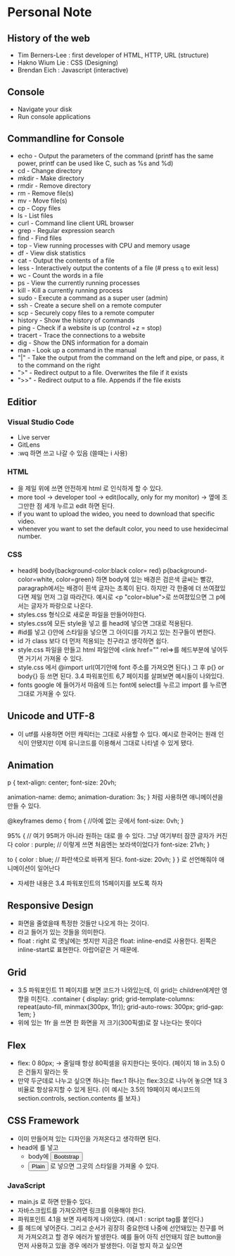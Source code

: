# Personal Note
## History of the web
 - Tim Berners-Lee : first developer of HTML, HTTP, URL (structure)
 - Hakno Wium Lie : CSS (Designing)
 - Brendan Eich : Javascript (interactive)
   
## Console
- Navigate your disk
- Run console applications
  
## Commandline for Console

- echo - Output the parameters of the command (printf has the same power, printf can be used like C, such as %s and %d)
- cd - Change directory
- mkdir - Make directory
- rmdir - Remove directory
- rm - Remove file(s)
- mv - Move file(s)
- cp - Copy files
- ls - List files
- curl - Command line client URL browser
- grep - Regular expression search
- find - Find files
- top - View running processes with CPU and memory usage
- df - View disk statistics
- cat - Output the contents of a file
- less - Interactively output the contents of a file (# press `q` to exit less)
- wc - Count the words in a file
- ps - View the currently running processes
- kill - Kill a currently running process
- sudo - Execute a command as a super user (admin)
- ssh - Create a secure shell on a remote computer
- scp - Securely copy files to a remote computer
- history - Show the history of commands
- ping - Check if a website is up (control +z = stop)
- tracert - Trace the connections to a website
- dig - Show the DNS information for a domain
- man - Look up a command in the manual
- "|" - Take the output from the command on the left and pipe, or pass, it to the command on the right
- ">" - Redirect output to a file. Overwrites the file if it exists
- ">>" - Redirect output to a file. Appends if the file exists


## Editior
### Visual Studio Code
- Live server
- GitLens
-  :wq 하면 쓰고 나갈 수 있음 (쓸때는 i 사용)

### HTML
- <!DOCTYPE= HTML> 을 제일 위에 쓰면 안전하게 html 로 인식하게 할 수 있다.
- more tool -> developer tool -> edit(locally, only for my monitor) -> 옆에 조그만한 점 세개 누르고 edit 하면 된다.
- if you want to upload the wideo, you need to download that specific video.
- whenever you want to set the default color, you need to use hexidecimal number.

### CSS
- head에 body{background-color:black color= red} p{background-color=white, color=green} 하면 body에 있는 배경은 검은색 글씨는 빨강, paragraph에서는 배경이 흰색 글자는 초록이 된다. 하지만 각 한줄에 더 쓰여졌있다면 제일 먼저 그걸 따라간다. 예시로 <p "color=blue">로 쓰여졌있으면 그 p에서는 글자가 파랑으로 나온다.
- styles.css 형식으로 새로운 파일을 만들어야한다.
- styles.css에 모든 style을 넣고 <link rel="stylesheet" href="styles.css" />를 head에 넣으면 그대로 적용된다.
-  #id를 넣고 {}안에 스타일을 넣으면 그 아이디를 가지고 있는 친구들이 변한다.
-  id 가 class 보다 더 먼저 적용되는 친구라고 생각하면 쉽다.
- style.css 파일을 만들고 html 파일안에 <link href="" rel=>를 헤드부분에 넣어두면 거기서 가져올 수 있다.
- style.css 에서 @import url(여기안에 font 주소를 가져오면 된다.) 그 후 p{} or body{} 등 쓰면 된다. 3.4 파워포인트 6,7 페이지를 살펴보면 예시들이 나와있다.
- fonts google 에 들어가서 마음에 드는 font에 select를 누르고 import 를 누르면 그대로 가져올 수 있다.

## Unicode and UTF-8
- 이 utf를 사용하면 어떤 캐릭터는 그대로 사용할 수 있다. 예시로 한국어는 원래 인식이 안됐지만 이제 유니코드를 이용해서 그대로 나타낼 수 있게 됐다.

## Animation
p {
 text-align: center;
 font-size: 20vh;

 animation-name: demo;
 animation-duration: 3s;
} 처럼 사용하면 애니메이션을 만들 수 있다.

@keyframes demo {
 from { //아예 없는 곳에서
   font-size: 0vh;
 }

 95% { // 여기 95퍼가 아니라 원하는 대로 쓸 수 있다. 그냥 여기부터 잠깐 글자가 커진다
    color : purple; // 이렇게 쓰면 처음엔는 보라색이었다가
    font-size: 21vh;
 }

 to {
    color : blue; // 파란색으로 바뀌게 된다.
    font-size: 20vh;
 }
} 로 선언해줘야 애니메이션이 일어난다
- 자세한 내용은 3.4 파워포인트의 15페이지를 보도록 하자

## Responsive Design
- 화면을 줄였을때 특정한 것들만 나오게 하는 것이다.
- <meta> 라고 들어가 있는 것들을 의미한다.
- float : right 로 옛날에는 썻지만 지금은 float: inline-end로 사용한다. 왼쪽은 inline-start로 표현한다. 아랍어같은 거 때문에.

## Grid
- 3.5 파워포인트 11 페이지를 보면 코드가 나와있는데, 이 grid는 children에게만 영향을 미친다.
.container {
  display: grid;
  grid-template-columns:
    repeat(auto-fill, minmax(300px, 1fr));
  grid-auto-rows: 300px;
  grid-gap: 1em;
}
- 위에 있는 1fr 을 쓰면 한 화면을 저 크기(300픽셀)로 잘 나눈다는 뜻이다

## Flex
- flex: 0 80px; -> 줄일때 항상 80픽셀을 유지한다는 뜻이다. (페이지 18 in 3.5) 0은 건들지 말라는 뜻
- 만약 두군데로 나누고 싶으면 하나는 flex:1 하나는 flex:3으로 나누어 놓으면 1대 3 비율로 항상유지할 수 있게 된다. (이 예시는 3.5의 19페이지 예시코드의 section.controls, section.contents 를 보자.)

## CSS Framework
- 이미 만들어져 있는 디자인을 가져온다고 생각하면 된다.
- head에 <link
    rel="stylesheet"
    href="https://cdn.jsdelivr.net/npm/bootstrap@5.2.3/dist/css/bootstrap.min.css"
  />를 넣고
  - body에 <button type="button" class="btn btn-primary">Bootstrap</button>
  - <button type="button">Plain</button> 로 넣으면 그곳의 스타일을 가져올 수 있다.

### JavaScript
- main.js 로 하면 만들수 있다.
- 자바스크립트를 가져오려면 링크를 이용해야 한다.
- 파워포인트 4.1을 보면 자세하게 나와있다. (예시1 : script tag를 붙인다.)
- <script src="index.js"></script> 를 헤드에 넣어준다. 그리고 순서가 굉장히 중요한데 나중에 선언돼있는 친구를 머저 가져오려고 할 경우 에러가 발생한다. 예를 들어 아직 선언돼지 않은 button을 먼저 사용하고 있을 경우 에러가 발생한다. 이걸 방지 하고 싶으면 <script defer>을 사용하면 된다.
- let y = 1; 같이 let을 사용해라. 이유는 나중에 업데이트 한다.
- 서로 주소를 비교하기 때문에 array 안에 같은 내용이여도, false가 나온다.
- falsy = (false,0,-0,'', NaN, null, undefined)
- truthy = !falsy
- c언어와 같은 while, for, switch case,
- 예시 페이지에서 start(contents) contents는 찾고 싶은 걸 넣으면 된다. 그러면 그 자리로 가서 실행하기 시작한다.
- No return 이면 undefined 로 출력된다. 
- f = function(a,b,c='rat'){return[a,b,c]}
- console.log(f(1)) == 1,undefined, 'rat' 으로 나오게 된다.

## ArrowFunction
- const arrow() = () => 1; 언제든 1이 나오게 하는 함수이다.
- const arrowWithBlock = (a) => {a;} -> undefined 로 나오게 된다.
- const arrowWithReturn = (a) => {return a;}
- console.log(arrow(), arrowWithBlock(2), arrowWithReturn(3)) -> 1, undefined, 3
- you cannot name the arrowfunction, arrow is just the name of ()

## Strings
- casefold : string.toUPppercase(), string.toLowercas()
- split : string.split(' ')
- endswith : string.endsWith('') , or startsWith('')
- replace : string.replace('Dogs', 'Puppies')
- slice : string.slice(3, 7) 4번째 알파벳부터 6번째 알파벳까지
- Regex : const objRegex = new Regex('cat.?', 'i') // cat, cats, catz
- const literalRegex = /cat.?/i  console.log(text.match(literalRegex)) == find all things that contain cat.

## Array
- add: push, subtract: pop, numbers.pop() = last element, and that will be deleted from the array
- slice : numbers.slice, length : numbers.length
- for (let entry of numbers) = for loop

## ArrayOperation
- numbers = [1,2,3,4,5,6,7,8,9]
- map : numbers.map((n) => n * 100) [100, 200, 300, 400 ..., 900]
- reduce : numbers.reduce((a,c) => a+c) 45 (a:원래있던 것 c:새롭게 들어온 것) , 만약 a에 다른 것 넣지 않으면 a는 제일 처음의 요소로 저장되고 c는 그 다음의 것으로 저장된다. 시작점을 정하고 싶으면 a+c, start로 뒤에 넣어주면 된다.
- forEach : numbers.forEach((n) => console.log(n%2)) no output, sideffect
- filter : numbers.filter((n) => n%2) build new array [1,3,5,7,9]
- some : numbers.some((n) => n > 5) 이 하나라도 이 조건에 맞으면 true를 반환한다.

## Exceptions
try {
  // normal execution code
} catch (err) {
  // exception handling code
} finally {
  // always called code
}

## SpecialOperators
- let x = null || 5; -> true
- console.log('logical or: ', x); 5가 나온다
- x = x || 10;
- console.log('logical or: ', x); 5가 나온다
- console.log(0?? 'coalescing') ?? = null 인지를 판단하고 아니라면 0을 표현해준다.
- shortcut, let z, z??(z=x); console.log('short circuit: ', z);
- y??=30 뜻은 y가 null 이 아니면 y에 30을 넣으라는 소리이다.

## Object
- Dictionary of JS

## Spread
- let input = [1,2,3];
- input = [...input,4,5,6] -> [1,2,3,4,5,6]
- you can use this with object too
- const sumAndMutiply(multiplier, ...number) 이라고 하면 제일 처음 숫자를 제외하곤 나머지는 다 뒤에 저장된다.

## Document Object Model
- html + css to my data structure
- 직접적으로 코드를 바꾸는게 아니라 그 코드가 있는 위치에 새로운 정보를 넣어주어서 거기서만 내용이게 바뀌게 한다.
- const el = document.querySelector('#t');
- el.innerHTML = '<div class="injected"><b>Hello</b>!</div>';
- 이런 코드가 있으면 t 아이디를 가지고 있는 친구들을 찾아서 dom에서만 hello 로 나오게 한다.
- 그런데 위에 애는 너무 위험하니까 4.4 에 10 번째 페이지에 있는 코드를 사용하자

## Promises
- Eveything must be asynchronous
- call stack: 밑에 친구는 돌아가고 있는 와중에 이 친구는 혼자 독립적으로 돌아간다.
- web API : 이미 돌아가고 있는 함수가 답을 낼때까지 여기서 놀다가 다 되면 위로 보낸다
- pending, fulfilled, rejected
- 근복적으로 이 promise는 결과와 조건을 정해놓고 그것이 맞는 결과를 가져오게 한다.
- 예시는 4.5 파워포인트를 보면된다.(p18, 19)

## Fetch

- const r = await fetch('https://api.quotable.io/random')
- const j = await r.json()
- console.log(j.content)
- 위에 이런 식으로 사용한다.
- fetch returns promises when the promises are accomplished and make it work.
- 아마 이걸로 3rd party를 가져오는 것 같다.


## Debugging
- chrome : frontend, node.js: backend
- frontend에 있는 코드를 고치면 그냥 새로고침하면 적용되지만, backend에 있는건 아예 껏다켜야한다.
- debugging할떄 backend에 있는 친구는 그냥 vs code에 있는 디버깅을 사용하도록 하자.
- backend code 는 frontend에 나타나지 않는 걸 알아야 한다.

## Daemons
- keeps your node service running
- 현재는 내가 할 필요는 없다. 왜냐하면 deployService를 사용하면 되니까.

## Web services
**How to upload file on your website(using server)**
- mkdir file && cd file
- npm init -y
- npm install express
- npm install multer
- code .
- put html, frontend.js
- start working on backend part
- copy and paste in 5.6.1 page 6 and 9

**Using MangoDB**
- Network Access : anyone can see my work 0.0.0.0/0
- Database Access : Remember your user name, 비밀번호 잊어버리면 바꿀 수 있지만 그면 데이터가 날라갈 수 있기 때문에 반드시 기억하도록 하자.
- Database Deployment : 여기에서 내  데이터베이스를 볼 수 있다.
- mkdir testmongo
- npm init -y
- npm install mongodb
- code . 
- create file .gitignore
- create file index.js
- database에 가서 "connect" 누르면 내 이름, 비밀번호, 그리고 hostname이 나온다.
- username, password, hostname 을 const로 놔두고 저 위에서 얻은 정보를 넣는다.

**Authorization services**
- hashedPassword = await bcrypt.hash("toomanysecrets", 10);

- if (await bcrypt.compare("toomanysecrets", hashedPassword)) {
-    console.log("passwords match");
- }
- 위에 방식이 가장 편한 방법이다.
- tokens을 사용하면 어느정도 시간이 지나면 알아서 로그아웃 같은게 되게 한다.

**UI testing**
- mkdir testui && cd testui
- npm init playwright@latest
- 위에 것은 frontend를 시험할때 사용하는 것이다.
- mkdir testJest && cd testJest
- npm init -y
- npm install express
- npm install jest supertest -D
- 위에 것은 backend를 시험할때 사용하는 것이다.
